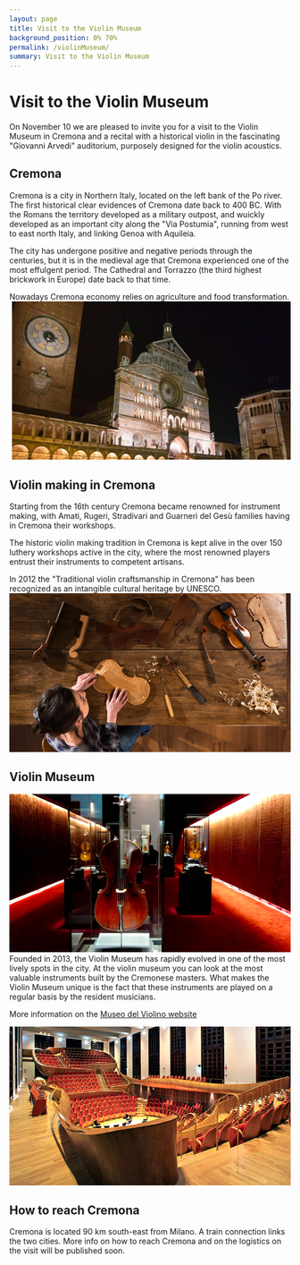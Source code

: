 ```yaml
---
layout: page
title: Visit to the Violin Museum
background_position: 0% 70%
permalink: /violinMuseum/
summary: Visit to the Violin Museum
---
```


# Visit to the Violin Museum
On November 10 we are pleased to invite you for a visit to the Violin Museum in Cremona and a recital with a historical violin in the fascinating "Giovanni Arvedi" auditorium, purposely designed for the violin acoustics.

## Cremona
Cremona is a city in Northern Italy, located on the left bank of the Po river. 
The first historical clear evidences of Cremona date back to 400 BC. With the Romans the territory developed as a military outpost, and wuickly developed as an important city along the "Via Postumia", running from west to east north Italy, and linking Genoa with Aquileia. 

The city has undergone positive and negative periods through the centuries, but it is in the medieval age that Cremona experienced one of the most effulgent period. The Cathedral and Torrazzo (the third highest brickwork in Europe) date back to that time.

Nowadays Cremona economy relies on agriculture and food transformation.
![Cathedral](/assets/img/cathedral.jpg "Cremona cathedral")

## Violin making in Cremona
Starting from the 16th century Cremona became renowned for instrument making, with Amati, Rugeri, Stradivari and Guarneri del Gesù families having in Cremona their workshops.

The historic violin making tradition in Cremona is kept alive in the over 150 luthery workshops active in the city, where the most renowned players entrust their instruments to competent artisans. 

In 2012 the "Traditional violin craftsmanship in Cremona" has been recognized as an intangible cultural heritage by UNESCO. 
![Violin making](/assets/img/workshop.png "A violin making workshop")

## Violin Museum
![Violin Museum](/assets/img/violin_museum.png "The treasure box")
Founded in 2013, the Violin Museum has rapidly evolved in one of the most lively spots in the city. At the violin museum you can look at the most valuable instruments built by the Cremonese masters. What makes the Violin Museum unique is the fact that these instruments are played on a regular basis by the resident musicians. 

More information on the [Museo del Violino website](https://museodelviolino.org/en/)

![Auditorium](/assets/img/auditorium.png "The auditorium at the Violin Museum")
## How to reach Cremona
Cremona is located 90 km south-east from Milano. A train connection links the two cities. More info on how to reach Cremona and on the logistics on the visit will be published soon.
